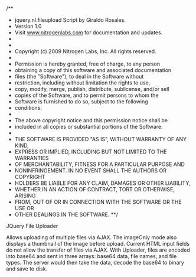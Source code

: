 /**
 * jquery.nl.fileupload Script by Giraldo Rosales.
 * Version 1.0
 * Visit www.nitrogenlabs.com for documentation and updates.
 *
 *
 * Copyright (c) 2009 Nitrogen Labs, Inc. All rights reserved.
 * 
 * Permission is hereby granted, free of charge, to any person
 * obtaining a copy of this software and associated documentation
 * files (the "Software"), to deal in the Software without
 * restriction, including without limitation the rights to use,
 * copy, modify, merge, publish, distribute, sublicense, and/or sell
 * copies of the Software, and to permit persons to whom the
 * Software is furnished to do so, subject to the following
 * conditions:
 * 
 * The above copyright notice and this permission notice shall be
 * included in all copies or substantial portions of the Software.
 * 
 * THE SOFTWARE IS PROVIDED "AS IS", WITHOUT WARRANTY OF ANY KIND,
 * EXPRESS OR IMPLIED, INCLUDING BUT NOT LIMITED TO THE WARRANTIES
 * OF MERCHANTABILITY, FITNESS FOR A PARTICULAR PURPOSE AND
 * NONINFRINGEMENT. IN NO EVENT SHALL THE AUTHORS OR COPYRIGHT
 * HOLDERS BE LIABLE FOR ANY CLAIM, DAMAGES OR OTHER LIABILITY,
 * WHETHER IN AN ACTION OF CONTRACT, TORT OR OTHERWISE, ARISING
 * FROM, OUT OF OR IN CONNECTION WITH THE SOFTWARE OR THE USE OR
 * OTHER DEALINGS IN THE SOFTWARE.
 **/

JQuery File Uploader

Allows uploading of multiple files via AJAX. The imageOnly mode also displays a thumbnail of the image before upload. Current HTML input fields do not allow the transfer of files via AJAX. With Uploader, files are encoded into base64 and sent in three arrays: base64 data, file names, and file types. The server would then take the data, decode the base64 to binary and save to disk.
